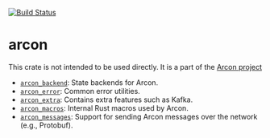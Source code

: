 [![Build Status](https://dev.azure.com/arcon-cda/arcon/_apis/build/status/cda-group.arcon?branchName=master)](https://dev.azure.com/arcon-cda/arcon/_build/latest?definitionId=1&branchName=master)
# arcon

This crate is not intended to be used directly. It is a part of the [Arcon project](https://github.com/cda-group/arcon)

* [`arcon_backend`]: State backends for Arcon.
* [`arcon_error`]: Common error utilities.
* [`arcon_extra`]: Contains extra features such as Kafka.
* [`arcon_macros`]: Internal Rust macros used by Arcon.
* [`arcon_messages`]: Support for sending Arcon messages over the network (e.g., Protobuf).

[`arcon_backend`]: arcon_backend
[`arcon_error`]: arcon_error
[`arcon_extra`]: arcon_extra
[`arcon_macros`]: arcon_macros
[`arcon_messages`]: arcon_messages
